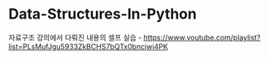 # Data-Structures-In-Python
자료구조 강의에서 다뤄진 내용의 셀프 실습 - https://www.youtube.com/playlist?list=PLsMufJgu5933ZkBCHS7bQTx0bncjwi4PK
